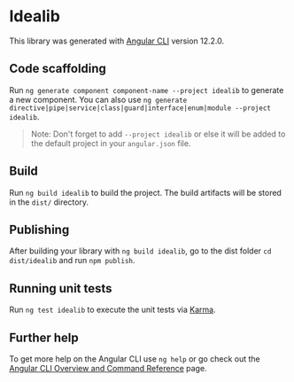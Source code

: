 # Idealib

This library was generated with [Angular CLI](https://github.com/angular/angular-cli) version 12.2.0.

## Code scaffolding

Run `ng generate component component-name --project idealib` to generate a new component. You can also use `ng generate directive|pipe|service|class|guard|interface|enum|module --project idealib`.
> Note: Don't forget to add `--project idealib` or else it will be added to the default project in your `angular.json` file. 

## Build

Run `ng build idealib` to build the project. The build artifacts will be stored in the `dist/` directory.

## Publishing

After building your library with `ng build idealib`, go to the dist folder `cd dist/idealib` and run `npm publish`.

## Running unit tests

Run `ng test idealib` to execute the unit tests via [Karma](https://karma-runner.github.io).

## Further help

To get more help on the Angular CLI use `ng help` or go check out the [Angular CLI Overview and Command Reference](https://angular.io/cli) page.
